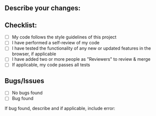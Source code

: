 ## Describe your changes:
[//]: <> (Which files were changed? What changes were made?)



## Checklist:

- [ ] My code follows the style guidelines of this project
- [ ] I have performed a self-review of my code
- [ ] I have tested the functionality of any new or updated features in the browser, if applicable
- [ ] I have added two or more people as "Reviewers" to review & merge
- [ ] If applicable, my code passes all tests

## Bugs/Issues
- [ ] No bugs found
- [ ] Bug found

If bug found, describe and if applicable, include error:

